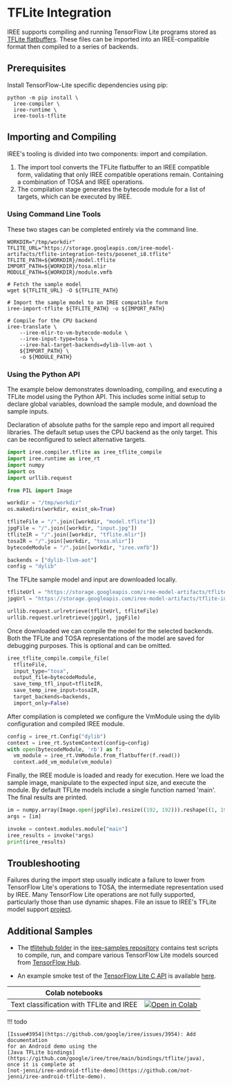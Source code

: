 # TFLite Integration

IREE supports compiling and running TensorFlow Lite programs stored as [TFLite
flatbuffers](https://www.tensorflow.org/lite/guide). These files can be
imported into an IREE-compatible format then compiled to a series of backends.

## Prerequisites

Install TensorFlow-Lite specific dependencies using pip:

```shell
python -m pip install \
  iree-compiler \
  iree-runtime \
  iree-tools-tflite
```

## Importing and Compiling
IREE's tooling is divided into two components: import and compilation.

1. The import tool converts the TFLite flatbuffer to an IREE compatible form,
validating that only IREE compatible operations remain. Containing a combination of TOSA
and IREE operations.
2. The compilation stage generates the bytecode module for a list of targets, which can
be executed by IREE.

### Using Command Line Tools
These two stages can be completed entirely via the command line.

```shell
WORKDIR="/tmp/workdir"
TFLITE_URL="https://storage.googleapis.com/iree-model-artifacts/tflite-integration-tests/posenet_i8.tflite"
TFLITE_PATH=${WORKDIR}/model.tflite
IMPORT_PATH=${WORKDIR}/tosa.mlir
MODULE_PATH=${WORKDIR}/module.vmfb

# Fetch the sample model
wget ${TFLITE_URL} -O ${TFLITE_PATH}

# Import the sample model to an IREE compatible form
iree-import-tflite ${TFLITE_PATH} -o ${IMPORT_PATH}

# Compile for the CPU backend
iree-translate \
    --iree-mlir-to-vm-bytecode-module \
    --iree-input-type=tosa \
    --iree-hal-target-backends=dylib-llvm-aot \
    ${IMPORT_PATH} \
    -o ${MODULE_PATH}
```

### Using the Python API
The example below demonstrates downloading, compiling, and executing a TFLite
model using the Python API. This includes some initial setup to declare global
variables, download the sample module, and download the sample inputs.

Declaration of absolute paths for the sample repo and import all required libraries.
The default setup uses the CPU backend as the only target. This can be reconfigured
to select alternative targets.

```python
import iree.compiler.tflite as iree_tflite_compile
import iree.runtime as iree_rt
import numpy
import os
import urllib.request

from PIL import Image

workdir = "/tmp/workdir"
os.makedirs(workdir, exist_ok=True)

tfliteFile = "/".join([workdir, "model.tflite"])
jpgFile = "/".join([workdir, "input.jpg"])
tfliteIR = "/".join([workdir, "tflite.mlir"])
tosaIR = "/".join([workdir, "tosa.mlir"])
bytecodeModule = "/".join([workdir, "iree.vmfb"])

backends = ["dylib-llvm-aot"]
config = "dylib"
```

The TFLite sample model and input are downloaded locally.

```python
tfliteUrl = "https://storage.googleapis.com/iree-model-artifacts/tflite-integration-tests/posenet_i8.tflite"
jpgUrl = "https://storage.googleapis.com/iree-model-artifacts/tflite-integration-tests/posenet_i8_input.jpg"

urllib.request.urlretrieve(tfliteUrl, tfliteFile)
urllib.request.urlretrieve(jpgUrl, jpgFile)
```

Once downloaded we can compile the model for the selected backends. Both the TFLite and TOSA representations
of the model are saved for debugging purposes. This is optional and can be omitted.

```python
iree_tflite_compile.compile_file(
  tfliteFile,
  input_type="tosa",
  output_file=bytecodeModule,
  save_temp_tfl_input=tfliteIR,
  save_temp_iree_input=tosaIR,
  target_backends=backends,
  import_only=False)
```

After compilation is completed we configure the VmModule using the dylib configuration and compiled
IREE module.

```python
config = iree_rt.Config("dylib")
context = iree_rt.SystemContext(config=config)
with open(bytecodeModule, 'rb') as f:
  vm_module = iree_rt.VmModule.from_flatbuffer(f.read())
  context.add_vm_module(vm_module)
```

Finally, the IREE module is loaded and ready for execution. Here we load the sample image, manipulate to
the expected input size, and execute the module. By default TFLite models include a single
function named 'main'. The final results are printed.

```python
im = numpy.array(Image.open(jpgFile).resize((192, 192))).reshape((1, 192, 192, 3))
args = [im]

invoke = context.modules.module["main"]
iree_results = invoke(*args)
print(iree_results)
```

## Troubleshooting

Failures during the import step usually indicate a failure to lower from 
TensorFlow Lite's operations to TOSA, the intermediate representation used by
IREE. Many TensorFlow Lite operations are not fully supported, particularly
those than use dynamic shapes. File an issue to IREE's TFLite model support
[project](https://github.com/google/iree/projects/42). 


## Additional Samples

* The
[tflitehub folder](https://github.com/google/iree-samples/tree/main/tflitehub)
in the [iree-samples repository](https://github.com/google/iree-samples)
contains test scripts to compile, run, and compare various TensorFlow Lite
models sourced from [TensorFlow Hub](https://tfhub.dev/).

* An example smoke test of the
[TensorFlow Lite C API](https://github.com/google/iree/tree/main/bindings/tflite)
is available
[here](https://github.com/google/iree/blob/main/bindings/tflite/smoke_test.cc).

| Colab notebooks |  |
| -- | -- |
Text classification with TFLite and IREE | [![Open in Colab](https://colab.research.google.com/assets/colab-badge.svg)](https://colab.research.google.com/github/google/iree/blob/main/colab/tflite_text_classification.ipynb)

!!! todo

    [Issue#3954](https://github.com/google/iree/issues/3954): Add documentation
    for an Android demo using the
    [Java TFLite bindings](https://github.com/google/iree/tree/main/bindings/tflite/java),
    once it is complete at
    [not-jenni/iree-android-tflite-demo](https://github.com/not-jenni/iree-android-tflite-demo).

